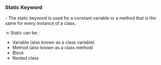 <h3> Static Keyword </h3>
- The static keyword is used for a constant variable or a method that is the same for every instance of a class.

-> Static can be : 
<ul>
<li> Variable (also known as a class variable) </li>
<li> Method (also known as a class method) </li>
<li> Block </li>
<li> Nested class </li>
<ul>
